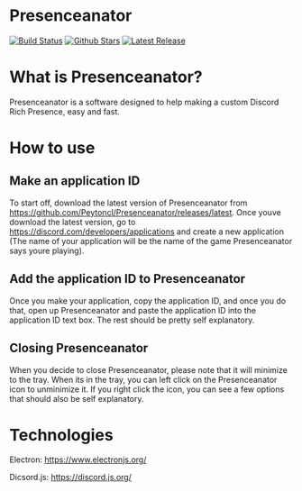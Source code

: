 # Presenceanator

[![Build Status](https://travis-ci.com/Peytoncl/Presenceanator.svg?branch=main)](https://travis-ci.com/Peytoncl/Presenceanator)
[![Github Stars](https://img.shields.io/github/stars/Peytoncl/Presenceanator.svg)](https://img.shields.io/github/stars/Peytoncl/Presenceanator.svg)
[![Latest Release](https://badgen.net/github/release/Peytoncl/Presenceanator)](https://github.com/Peytoncl/Presenceanator/releases/latest)

# What is Presenceanator?

Presenceanator is a software designed to help making a custom Discord Rich Presence, easy and fast.

# How to use

## Make an application ID

To start off, download the latest version of Presenceanator from https://github.com/Peytoncl/Presenceanator/releases/latest. Once youve download the latest version, go to https://discord.com/developers/applications and create a new application (The name of your application will be the name of the game Presenceanator says youre playing). 

## Add the application ID to Presenceanator

Once you make your application, copy the application ID, and once you do that, open up Presenceanator and paste the application ID into the application ID text box. The rest should be pretty self explanatory.

## Closing Presenceanator

When you decide to close Presenceanator, please note that it will minimize to the tray. When its in the tray, you can left click on the Presenceanator icon to unminimize it. If you right click the icon, you can see a few options that should also be self explanatory.

# Technologies

Electron: https://www.electronjs.org/

Dicsord.js: https://discord.js.org/
